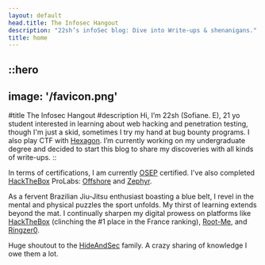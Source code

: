 ```yaml
---
layout: default
head.title: The Infosec Hangout
description: "22sh’s infoSec blog: Dive into Write-ups & shenanigans."
title: home
---
```


::hero
---
image: '/favicon.png'
---
#title
The Infosec Hangout
#description
Hi, I’m 22sh (Sofiane. E), 21 yo student interested in learning about web hacking and penetration testing, though I'm just a skid, sometimes I try my hand at bug bounty programs. I also play CTF with [Hexagon](https://hexag0n.fr/). I’m currently working on my undergraduate degree and decided to start this blog to share my discoveries with all kinds of write-ups.
::

In terms of certifications, I am currently [OSEP](https://www.offsec.com/courses/pen-300/) certified. I've also completed [HackTheBox](https://www.hackthebox.com/) ProLabs: [Offshore](**url**) and [Zephyr](**url**).

As a fervent Brazilian Jiu-Jitsu enthusiast boasting a blue belt, I revel in the mental and physical puzzles the sport unfolds. My thirst of learning extends beyond the mat.
I continually sharpen my digital prowess on platforms like [HackTheBox](https://app.hackthebox.com/profile/143207) (clinching the #1 place in the France ranking), [Root-Me](https://www.root-me.org/22sh), and [Ringzer0](https://ringzer0ctf.com/profile/42677/22sh).

Huge shoutout to the [HideAndSec](https://hideandsec.sh/) family. A crazy sharing of knowledge I owe them a lot.
